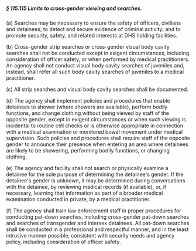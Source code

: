 ##### § 115.115 Limits to cross-gender viewing and searches. #####

(a) Searches may be necessary to ensure the safety of officers, civilians and detainees; to detect and secure evidence of criminal activity; and to promote security, safety, and related interests at DHS holding facilities.

(b) Cross-gender strip searches or cross-gender visual body cavity searches shall not be conducted except in exigent circumstances, including consideration of officer safety, or when performed by medical practitioners. An agency shall not conduct visual body cavity searches of juveniles and, instead, shall refer all such body cavity searches of juveniles to a medical practitioner.

(c) All strip searches and visual body cavity searches shall be documented.

(d) The agency shall implement policies and procedures that enable detainees to shower (where showers are available), perform bodily functions, and change clothing without being viewed by staff of the opposite gender, except in exigent circumstances or when such viewing is incidental to routine cell checks or is otherwise appropriate in connection with a medical examination or monitored bowel movement under medical supervision. Such policies and procedures shall require staff of the opposite gender to announce their presence when entering an area where detainees are likely to be showering, performing bodily functions, or changing clothing.

(e) The agency and facility shall not search or physically examine a detainee for the sole purpose of determining the detainee's gender. If the detainee's gender is unknown, it may be determined during conversations with the detainee, by reviewing medical records (if available), or, if necessary, learning that information as part of a broader medical examination conducted in private, by a medical practitioner.

(f) The agency shall train law enforcement staff in proper procedures for conducting pat-down searches, including cross-gender pat-down searches and searches of transgender and intersex detainees. All pat-down searches shall be conducted in a professional and respectful manner, and in the least intrusive manner possible, consistent with security needs and agency policy, including consideration of officer safety.